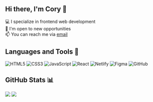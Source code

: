 ## Hi there, I'm Cory 👋
💻 I specialize in frontend web development<br>
💼 I'm open to new opportunities<br>
📫 You can reach me via <a href="mailto:corydaddona1@hotmail.com">email</a><br>

## Languages and Tools 🔧
![HTML5](https://img.shields.io/badge/html5-%23E34F26.svg?style=for-the-badge&logo=html5&logoColor=white) ![CSS3](https://img.shields.io/badge/css3-%231572B6.svg?style=for-the-badge&logo=css3&logoColor=white) ![JavaScript](https://img.shields.io/badge/javascript-%23323330.svg?style=for-the-badge&logo=javascript&logoColor=%23F7DF1E) ![React](https://img.shields.io/badge/react-%2320232a.svg?style=for-the-badge&logo=react&logoColor=%2361DAFB) ![Netlify](https://img.shields.io/badge/netlify-%23000000.svg?style=for-the-badge&logo=netlify&logoColor=#00C7B7) ![Figma](https://img.shields.io/badge/figma-%23F24E1E.svg?style=for-the-badge&logo=figma&logoColor=white) ![GitHub](https://img.shields.io/badge/github-%23121011.svg?style=for-the-badge&logo=github&logoColor=white)

## GitHub Stats 📊
<div style="display: flex; flex-direction: row;">
 <img class="img" src="https://github-readme-stats.vercel.app/api?username=cory117&theme=dark&hide_border=false&include_all_commits=false&count_private=false" />
 &nbsp;
 <img class="img" src="https://github-readme-streak-stats.herokuapp.com/?user=cory117&theme=dark&hide_border=false" />
</div>
